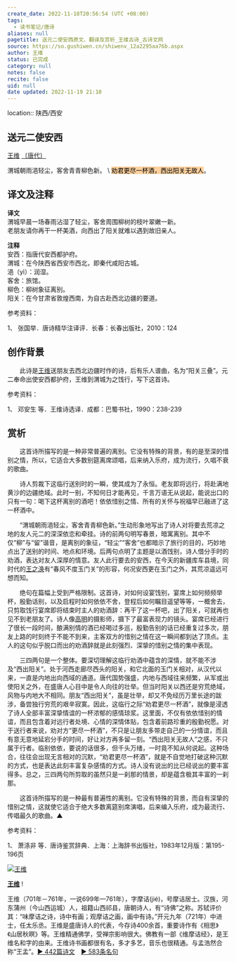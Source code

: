 ```yaml
---
create_date: 2022-11-18T20:56:54 (UTC +08:00)
tags:
  - 读书笔记/唐诗
aliases: null
pagetitle: 送元二使安西原文、翻译及赏析_王维古诗_古诗文网
source: https://so.gushiwen.cn/shiwenv_12a2295aa76b.aspx
author: 王维
status: 已完成
category: null
notes: false
recite: false
uid: null
date updated: 2022-11-19 21:10
---
```


location:: 陕西/西安

## 送元二使安西

[王维](https://so.gushiwen.cn/authorv_52fceee85532.aspx) [〔唐代〕](https://so.gushiwen.cn/shiwens/default.aspx?cstr=%e5%94%90%e4%bb%a3)

渭城朝雨浥轻尘，客舍青青柳色新。
\ <mark style="background: #FFB86CA6;">劝君更尽一杯酒，西出阳关无故人</mark>。

## 译文及注释

**译文**\
渭城早晨一场春雨沾湿了轻尘，客舍周围柳树的枝叶翠嫩一新。\
老朋友请你再干一杯美酒，向西出了阳关就难以遇到故旧亲人。

**注释**\
安西：指唐代安西都护府。\
渭城：在今陕西省西安市西北，即秦代咸阳古城。\
浥（yì）：润湿。\
客舍：旅馆。\
柳色：柳树象征离别。\
阳关：在今甘肃省敦煌西南，为自古赴西北边疆的要道。

参考资料：

1、 张国举．唐诗精华注译评．长春：长春出版社，2010：124

## 创作背景

　　此诗是[王维](https://so.gushiwen.cn/authorv_52fceee85532.aspx)送朋友去西北边疆时作的诗，后有乐人谱曲，名为“阳关三叠”。元二奉命出使安西都护府，王维到渭城为之饯行，写下这首诗。

参考资料：

1、 邓安生 等．王维诗选译．成都：巴蜀书社，1990：238-239

## 赏析

　　这首诗所描写的是一种非常普遍的离别。它没有特殊的背景，有的是至深的惜别之情，所以，它适合大多数别筵离席颂唱，后来纳入乐府，成为流行，久唱不衰的歌曲。

　　诗人剪裁下这临行送别时的一瞬，使其成为了永恒。老友即将远行，将赴满地黄沙的边疆绝域。此时一别，不知何日才能再见，千言万语无从说起，能说出口的只有一句：喝下这杯离别的酒吧！依依惜别之情、所有的关怀与祝福早已融进了这一杯酒中。

　　“渭城朝雨浥轻尘，客舍青青柳色新。”生动形象地写出了诗人对将要去荒凉之地的友人元二的深深依恋和牵挂。诗的前两句明写春景，暗寓离别。其中不仅“柳”与“留”谐音，是离别的象征，“轻尘”“客舍”也都暗示了旅行的目的，巧妙地点出了送别的时间、地点和环境。后两句点明了主题是以酒饯别，诗人借分手时的劝酒，表达对友人深厚的情意。友人此行要去的安西，在今天的新疆库车县境，同时代的[王之涣](https://so.gushiwen.cn/authorv_637fa1f1b67a.aspx)有“春风不度玉门关”的形容，何况安西更在玉门之外，其荒凉遥远可想而知。

　　绝句在篇幅上受到严格限制。这首诗，对如何设宴饯别，宴席上如何频频举杯，殷勤话别，以及启程时如何依依不舍，登程后如何瞩目遥望等等，一概舍去，只剪取饯行宴席即将结束时主人的劝酒辞：再干了这一杯吧，出了阳关，可就再也见不到老朋友了。诗人像[高明](https://so.gushiwen.cn/authorv_244b13feafc9.aspx)的摄影师，摄下了最富表现力的镜头。宴席已经进行了很长一段时间，酿满别情的酒已经喝过多巡，殷勤告别的话已经重复过多次，朋友上路的时刻终于不能不到来，主客双方的惜别之情在这一瞬间都到达了顶点。主人的这句似乎脱口而出的劝酒辞就是此刻强烈、深挚的惜别之情的集中表现。

　　三四两句是一个整体。要深切理解这临行劝酒中蕴含的深情，就不能不涉及“西出阳关”。处于河西走廊尽西头的阳关，和它北面的玉门关相对，从汉代以来，一直是内地出向西域的通道。唐代国势强盛，内地与西域往来频繁，从军或出使阳关之外，在盛唐人心目中是令人向往的壮举。但当时阳关以西还是穷荒绝域，风物与内地大不相同。朋友“西出阳关”，虽是壮举，却又不免经历万里长途的跋涉，备尝独行穷荒的艰辛寂寞。因此，这临行之际“劝君更尽一杯酒”，就像是浸透了诗人全部丰富深挚情谊的一杯浓郁的感情琼浆。这里面，不仅有依依惜别的情谊，而且包含着对远行者处境、心情的深情体贴，包含着前路珍重的殷勤祝愿。对于送行者来说，劝对方“更尽一杯酒”，不只是让朋友多带走自己的一分情谊，而且有意无意地延宕分手的时间，好让对方再多留一刻。“西出阳关无故人”之感，不只属于行者。临别依依，要说的话很多，但千头万绪，一时竟不知从何说起。这种场合，往往会出现无言相对的沉默，“劝君更尽一杯酒”，就是不自觉地打破这种沉默的方式，也是表达此刻丰富复杂感情的方式。诗人没有说出的比已经说出的要丰富得多。总之，三四两句所剪取的虽然只是一刹那的情景，却是蕴含极其丰富的一刹那。

　　这首诗所描写的是一种最有普遍性的离别。它没有特殊的背景，而自有深挚的惜别之情，这就使它适合于绝大多数离筵别席演唱，后来编入乐府，成为最流行、传唱最久的歌曲。▲

参考资料：

1、 萧涤非 等．唐诗鉴赏辞典．上海：上海辞书出版社，1983年12月版：第195-196页

[![王维](https://song.gushiwen.cn/authorImg/wangwei.jpg)](https://so.gushiwen.cn/authorv_52fceee85532.aspx)

[**王维**](https://so.gushiwen.cn/authorv_52fceee85532.aspx) !

王维（701年－761年，一说699年—761年），字摩诘(jié)，号摩诘居士。汉族，河东蒲州（今山西运城）人，祖籍山西祁县，唐朝诗人，有“诗佛”之称。苏轼评价其：“味摩诘之诗，诗中有画；观摩诘之画，画中有诗。”开元九年（721年）中进士，任太乐丞。王维是盛唐诗人的代表，今存诗400余首，重要诗作有《相思》《山居秋暝》等。王维精通佛学，受禅宗影响很大。佛教有一部《维摩诘经》，是王维名和字的由来。王维诗书画都很有名，多才多艺，音乐也很精通。与孟浩然合称“王孟”。[► 442篇诗文](https://so.gushiwen.cn/shiwens/default.aspx?astr=%e7%8e%8b%e7%bb%b4)　[► 583条名句](https://so.gushiwen.cn/mingjus/default.aspx?astr=%e7%8e%8b%e7%bb%b4)